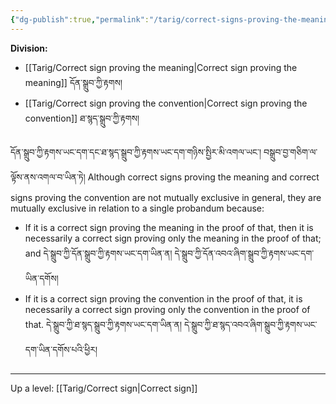 ```yaml
---
{"dg-publish":true,"permalink":"/tarig/correct-signs-proving-the-meaning-and-convention/"}
---
```


**Division:**
- [[Tarig/Correct sign proving the meaning\|Correct sign proving the meaning]] དོན་སྒྲུབ་ཀྱི་རྟགས།
- [[Tarig/Correct sign proving the convention\|Correct sign proving the convention]] ཐ་སྙད་སྒྲུབ་ཀྱི་རྟགས།

དོན་སྒྲུབ་ཀྱི་རྟགས་ཡང་དག་དང་ཐ་སྙད་སྒྲུབ་ཀྱི་རྟགས་ཡང་དག་གཉིས་སྤྱིར་མི་འགལ་ཡང་། བསྒྲུབ་བྱ་གཅིག་ལ་ལྟོས་ནས་འགལ་བ་ཡིན་ཏེ། 
Although correct signs proving the meaning and correct signs proving the convention are not mutually exclusive in general, they are mutually exclusive in relation to a single probandum because:
- If it is a correct sign proving the meaning in the proof of that, then it is necessarily a correct sign proving only the meaning in the proof of that; and
  དེ་སྒྲུབ་ཀྱི་དོན་སྒྲུབ་ཀྱི་རྟགས་ཡང་དག་ཡིན་ན། དེ་སྒྲུབ་ཀྱི་དོན་འབའ་ཞིག་སྒྲུབ་ཀྱི་རྟགས་ཡང་དག་ཡིན་དགོས། 
- If it is a correct sign proving the convention in the proof of that, it is necessarily a correct sign proving only the convention in the proof of that.
  དེ་སྒྲུབ་ཀྱི་ཐ་སྙད་སྒྲུབ་ཀྱི་རྟགས་ཡང་དག་ཡིན་ན། དེ་སྒྲུབ་ཀྱི་ཐ་སྙད་འབའ་ཞིག་སྒྲུབ་ཀྱི་རྟགས་ཡང་དག་ཡིན་དགོས་པའི་ཕྱིར།


---
Up a level: [[Tarig/Correct sign\|Correct sign]]